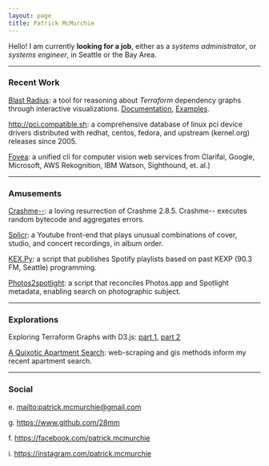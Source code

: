 ```yaml
---
layout: page
title: Patrick McMurchie
---
```


Hello! I am currently **looking for a job**, either as a *systems administrator*, or *systems engineer*, in Seattle or the Bay Area.

----

### Recent Work

[Blast Radius](http://www.github.com/28mm/blast-radius): a tool for reasoning about *Terraform* dependency graphs through interactive visualizations. [Documentation](https://28mm.github.io/blast-radius-docs/), [Examples](https://28mm.github.io/blast-radius-docs/examples/).

<http://pci.compatible.sh>: a comprehensive database of linux pci device drivers distributed with redhat, centos, fedora, and upstream (kernel.org) releases since 2005.

[Fovea](https://www.github.com/28mm/Fovea): a unified cli for computer vision web services from Clarifai, Google, Microsoft, AWS Rekognition, IBM Watson, Sighthound, et. al.) 

----

### Amusements

[Crashme--](https://www.github.com/28mm/Crashme--): a loving resurrection of Crashme 2.8.5. Crashme-- executes random bytecode and aggregates errors.

[Splicr](https://www.github.com/28mm/Splicr): a Youtube front-end that plays unusual combinations of cover, studio, and concert recordings, in album order.

[KEX.Py](https://www.github.com/28mm/KEX.Py): a script that publishes Spotify playlists based on past KEXP (90.3 FM, Seattle) programming.

[Photos2spotlight](https://28mm.github.io/notes/osx-photo-search): a script that reconciles Photos.app and Spotlight metadata, enabling search on photographic subject.

----

### Explorations

Exploring Terraform Graphs with D3.js: [part 1](/notes/d3-terraform-graphs), [part 2](/notes/d3-terraform-graphs-2)

[A Quixotic Apartment Search](/notes/a-quixotic-apartment-search): web-scraping and gis methods inform my recent apartment search.


----

### Social

e. <mailto:patrick.mcmurchie@gmail.com>

g. <https://www.github.com/28mm>

f. <https://facebook.com/patrick.mcmurchie>

i. <https://instagram.com/patrick.mcmurchie>

